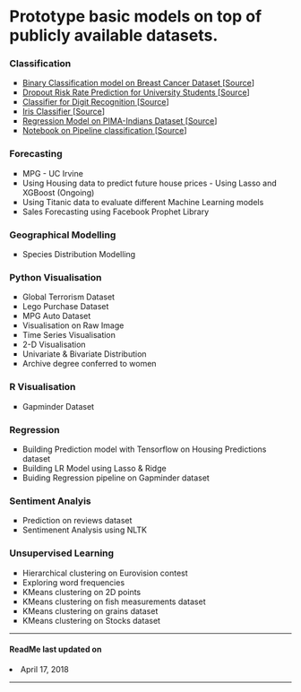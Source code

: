 <h1> Prototype basic models on top of publicly available datasets. </h1>

<h3> Classification </h3>
    <ul style="list-style-type:square">
      <li> <a href=""> Binary Classification model on Breast Cancer Dataset </a> [<a href="">Source</a>]</li>
      <li> <a href=""> Dropout Risk Rate Prediction for University Students  </a> [<a href="">Source</a>]</li>
      <li> <a href="Classification/Classifier-Digit-Recognition.ipynb"> Classifier for Digit Recognition </a> [<a href="http://archive.ics.uci.edu/ml/datasets/Optical+Recognition+of+Handwritten+Digits">Source</a>]</li>
      <li> <a href=""> Iris Classifier </a> [<a href="">Source</a>]</li>
      <li> <a href=""> Regression Model on PIMA-Indians Dataset </a> [<a href="">Source</a>]</li>
      <li> <a href=""> Notebook on Pipeline classification </a> [<a href="">Source</a>]</li>
    </ul>


<h3> Forecasting </h3>
    <ul style="list-style-type:square">
      <li> MPG - UC Irvine </li>
      <li> Using Housing data to predict future house prices - Using Lasso and XGBoost (Ongoing) </li>
      <li> Using Titanic data to evaluate different Machine Learning models </li>
      <li> Sales Forecasting using Facebook Prophet Library </li>
    </ul>

<h3> Geographical Modelling </h3>
    <ul style="list-style-type:square">
      <li> Species Distribution Modelling </li>
    </ul>

<h3> Python Visualisation </h3>
    <ul style="list-style-type:square">
      <li> Global Terrorism Dataset </li>
      <li> Lego Purchase Dataset </li>
      <li> MPG Auto Dataset </li>
      <li> Visualisation on Raw Image </li>
      <li> Time Series Visualisation </li>
      <li> 2-D Visualisation </li>
      <li> Univariate & Bivariate Distribution </li>
      <li> Archive degree conferred to women </li>
    </ul>

<h3> R Visualisation </h3>
    <ul style="list-style-type:square">
      <li> Gapminder Dataset </li>
    </ul>

<h3> Regression </h3>
    <ul style="list-style-type:square">
      <li> Building Prediction model with Tensorflow on Housing Predictions dataset </li>
      <li> Building LR Model using Lasso & Ridge </li>
      <li> Buiding Regression pipeline on Gapminder dataset </li>
    </ul>

<h3> Sentiment Analyis</h3>
    <ul style="list-style-type:square">
      <li> Prediction on reviews dataset</li>
      <li> Sentimenent Analysis using NLTK </li>
    </ul>

<h3> Unsupervised Learning</h3>
    <ul style="list-style-type:square">
      <li> Hierarchical clustering on Eurovision contest </li>
      <li> Exploring word frequencies </li>
      <li> KMeans clustering on 2D points </li>
      <li> KMeans clustering on fish measurements dataset </li>
      <li> KMeans clustering on grains dataset </li>
      <li> KMeans clustering on Stocks dataset </li>
    </ul>

<hr/>
<h4> ReadMe last updated on </h4>
    <li> April 17, 2018 </li>
<hr/>